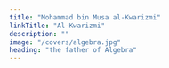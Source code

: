```yaml
---
title: "Mohammad bin Musa al-Kwarizmi"
linkTitle: "Al-Kwarizmi"
description: ""
image: "/covers/algebra.jpg"
heading: "the father of Algebra"
---
```

